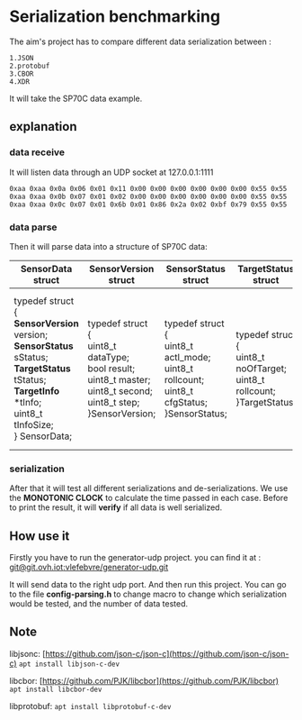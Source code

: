 # Serialization benchmarking

The aim's project has to compare different data serialization between :

    1.JSON
    2.protobuf
    3.CBOR
    4.XDR

It will take the SP70C data example.

## explanation

### data receive

It will listen data through an UDP socket at 127.0.0.1:1111

`0xaa 0xaa 0x0a 0x06 0x01 0x11 0x00 0x00 0x00 0x00 0x00 0x00 0x55 0x55 0xaa 0xaa 0x0b 0x07 0x01 0x02 0x00 0x00 0x00 0x00 0x00 0x00 0x55 0x55 0xaa 0xaa 0x0c 0x07 0x01 0x6b 0x01 0x86 0x2a 0x02 0xbf 0x79 0x55 0x55`

### data parse

Then it will parse data into a structure of SP70C data:

| SensorData struct         | SensorVersion struct | SensorStatus struct | TargetStatus struct | TargetInfo struct |
| ------------------------- |--------------------- | ------------------- | ------------------- | ----------------- |
|typedef struct<br/> {<br/>**SensorVersion** version;<br/>**SensorStatus** sStatus;<br/> **TargetStatus** tStatus; <br/> **TargetInfo** *tInfo; <br/> uint8_t tInfoSize; <br/> } SensorData;|typedef struct<br/>{<br/>uint8_t dataType;<br/>bool result;<br/>uint8_t master;<br/>uint8_t second;<br/>uint8_t step;<br/>}SensorVersion;|typedef struct<br/>{<br/>uint8_t actl_mode;<br/>uint8_t rollcount;<br/>uint8_t cfgStatus;<br/>}SensorStatus;|typedef struct<br/>{<br/>uint8_t noOfTarget;<br/>uint8_t rollcount;<br/>}TargetStatus;|typedef struct<br/>{<br/>uint8_t  index;<br/>float  rcs;<br/>float range;<br/>int16_t  azimuth;<br/>float vrel;<br/>uint8_t  rollCount;<br/>int8_t  SNR;<br/>}TargetInfo;|

### serialization

After that it will test all different serializations and de-serializations. We use the **MONOTONIC CLOCK** to calculate the time passed in each case. Before to print the result, it will **verify** if all data is well serialized.

## How use it

Firstly you have to run the generator-udp project. you can find it at : [git@git.ovh.iot:vlefebvre/generator-udp.git](git@git.ovh.iot:vlefebvre/generator-udp.git)

It will send data to the right udp port.
And then run this project. You can go to the file **config-parsing.h** to change macro to change which serialization would be tested, and the number of data tested.

## Note

libjsonc: [https://github.com/json-c/json-c](https://github.com/json-c/json-c)  `apt install libjson-c-dev`

libcbor: [https://github.com/PJK/libcbor](https://github.com/PJK/libcbor) `apt install libcbor-dev`

libprotobuf: `apt install libprotobuf-c-dev`
